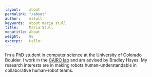 ```yaml
---
layout:    about
permalink: "/about"
author:    mstull
keywords:  about maria stull
title:     Maria Stull
menutitle: About
weight:    90
excerpt:   Hello!
--- 
```

<!-- <script async defer src="https://buttons.github.io/buttons.js"></script> -->


I’m a PhD student in computer science at the University of Colorado Boulder. I work in the [CAIRO lab](http://www.cairo-lab.com/) and am advised by Bradley Hayes. My research interests are in making robots human-understandable in collaborative human-robot teams. 

<!-- If you like this theme and like to show your appreciation then please leave a star in the GitHub repository or [buy me a coffee](https://www.paypal.me/jenswillmer/3) - Thank you! -->

<!-- <p class="github-button-container">
<a class="github-button" href="https://github.com/jwillmer/jekyllDecent" data-size="large" data-show-count="true" aria-label="Star jwillmer/jekyllDecent on GitHub">jekyllDecent</a> -->
<!-- </p> -->